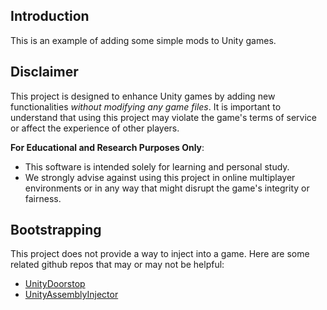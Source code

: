 ## Introduction

This is an example of adding some simple mods to Unity games.

## Disclaimer

This project is designed to enhance Unity games by adding new functionalities *without modifying any game files*. It is important to understand that using this project may violate the game's terms of service or affect the experience of other players.

**For Educational and Research Purposes Only**:
- This software is intended solely for learning and personal study.
- We strongly advise against using this project in online multiplayer environments or in any way that might disrupt the game's integrity or fairness.

## Bootstrapping
This project does not provide a way to inject into a game. Here are some related github repos that may or may not be helpful:

- [UnityDoorstop](https://github.com/NeighTools/UnityDoorstop)
- [UnityAssemblyInjector](https://github.com/avail/UnityAssemblyInjector)


